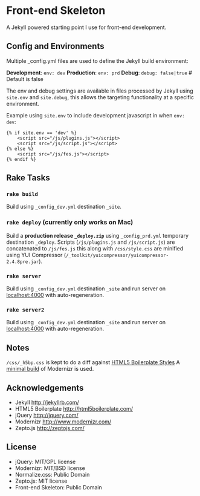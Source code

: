 # Front-end Skeleton
A Jekyll powered starting point I use for front-end development.

## Config and Environments
Multiple _config.yml files are used to define the Jekyll build environment:

**Development**: `env: dev`
**Production**: `env: prd`
**Debug**: `debug: false|true` # Default is false

The env and debug settings are available in files processed by Jekyll using `site.env` and `site.debug`, this allows the targeting functionality at a specific environment.

Example using `site.env` to include development javascript in when `env: dev`:

	{% if site.env == 'dev' %}
		<script src="/js/plugins.js"></script>
		<script src="/js/script.js"></script>
	{% else %}
		<script src="/js/fes.js"></script>
	{% endif %}

## Rake Tasks

### `rake build`
Build using `_config_dev.yml` destination `_site`.

### `rake deploy` (currently only works on Mac)
Build a **production release `_deploy.zip`** using `_config_prd.yml` temporary destination `_deploy`. Scripts (`/js/plugins.js` and `/js/script.js`) are concatenated to `/js/fes.js` this along with `/css/style.css` are minified using YUI Compressor (`/_toolkit/yuicompressor/yuicompressor-2.4.8pre.jar`).

### `rake server`
Build using `_config_dev.yml` destination `_site` and run server on [localhost:4000](http://localhost:4000/) with auto-regeneration.

### `rake server2`
Build using `_config_dev.yml` destination `_site` and run server on [localhost:4000](http://localhost:5000/) with auto-regeneration.

## Notes
`/css/_h5bp.css` is kept to do a diff against [HTML5 Boilerplate Styles](https://raw.github.com/h5bp/html5-boilerplate/master/css/style.css)
A [minimal build](http://www.modernizr.com/download/#-boxshadow-rgba-input-iepp-cssclasses-addtest-teststyles-testprop-testallprops-domprefixes-url_data_uri-load) of Modernizr is used.

## Acknowledgements
* Jekyll http://jekyllrb.com/
* HTML5 Boilerplate http://html5boilerplate.com/
* jQuery http://jquery.com/
* Modernizr http://www.modernizr.com/
* Zepto.js http://zeptojs.com/

## License
* jQuery: MIT/GPL license
* Modernizr: MIT/BSD license
* Normalize.css: Public Domain
* Zepto.js: MIT license
* Front-end Skeleton: Public Domain
